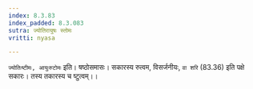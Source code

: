 ```yaml
---
index: 8.3.83
index_padded: 8.3.083
sutra: ज्योतिरायुषः स्तोमः
vritti: nyasa

---
```

`ज्योतिःष्टीमः, आयुःरुटोमः` इति। षष्ठोसमासः। सकारस्य रुत्वम, विसर्जनीयः, `वा शरि` (83.36) इति पक्षे सकारः। तस्य तकारस्य च ष्टुत्वम्।।